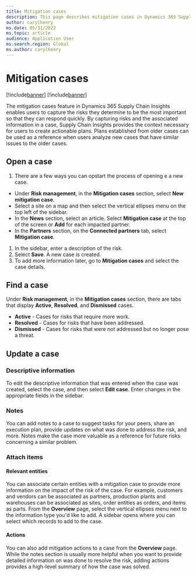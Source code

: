 ```yaml
---
title: Mitigation cases
description: This page describes mitigation cases in Dynamics 365 Supply Chain Insights and explains how to use the feature.
author: carylhenry
ms.date: 05/31/2022
ms.topic: article
audience: Application User
ms.search.region: Global
ms.author: carylhenry
---
```


# Mitigation cases

[!include[banner](includes/banner.md)]
[!include[banner](includes/preview-banner.md)]

The mitigation cases feature in Dynamics 365 Supply Chain Insights enables users to capture the risks they determine to be the most important so that they can respond quickly. By capturing risks and the associated information in a case, Supply Chain Insights provides the context necessary for users to create actionable plans. Plans established from older cases can be used as a reference when users analyze new cases that have similar issues to the older cases.

## Open a case

1. There are a few ways you can opstart the process of opening e a new case.
- Under **Risk management**, in the **Mitigation cases** section, select **New mitigation case**.  
- Select a site on a map and then select the vertical ellipses menu on the top left of the sidebar.
- In the **News** section, select an article. Select **Mitigation case** at the top of the screen or **Add** for each impacted partner.
- In the **Partners** section, on the **Connected partners** tab, select **Mitigation case**.
1. In the sidebar, enter a description of the risk.
1. Select **Save**. A new case is created. 
1. To add more information later, go to **Mitigation cases** and select the case details.

## Find a case

Under **Risk management**, in the **Mitigation cases** section, there are tabs that display **Active**, **Resolved**, and **Dismissed** cases. 
- **Active** - Cases for risks that require more work.
- **Resolved** - Cases for risks that have been addressed.
- **Dismissed** - Cases for risks that were not addressed but no longer pose a threat.

## Update a case
### Descriptive information
To edit the descriptive information that was entered when the case was created, select the case, and then select **Edit case**. Enter changes in the appropriate fields in the sidebar. 

### Notes
You can add notes to a case to suggest tasks for your peers, share an execution plan, provide updates on what was done to address the risk, and more. Notes make the case more valuable as a reference for future risks concerning a similar problem.

### Attach items
#### Relevant entities
You can associate certain entities with a mitigation case to provide more information on the impact of the risk of the case. For example, customers and vendors can be associated as partners, production plants and warehouses can be associated as sites, order entities as orders, and items as parts. From the **Overview** page, select the vertical ellipses menu next to the information type you'd like to add. A sidebar opens where you can select which records to add to the case.

#### Actions
You can also add mitigation actions to a case from the **Overview** page. While the notes section is usually more helpful when you want to provide detailed information on was done to resolve the risk, adding actions provides a high-level summary of how the case was solved.
